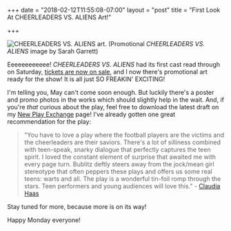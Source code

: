 +++
date = "2018-02-12T11:55:08-07:00"
layout = "post"
title = "First Look At CHEERLEADERS VS. ALIENS Art!"

+++

![CHEERLEADERS VS. ALIENS art.](/images/cheerleaders_vs_aliens_art.jpg) (Promotional *CHEERLEADERS VS. ALIENS* image by Sarah Garrett)

Eeeeeeeeeeee! *CHEERLEADERS VS. ALIENS* had its first cast read through on Saturday, [tickets are now on sale](https://www.egyptiantheatrecompany.org/index.php?option=com_holdmyticket&view=event&id=299374), and I now there's promotional art ready for the show! It is all just SO FREAKIN' EXCITING! 

I'm telling you, May can't come soon enough. But luckily there's a poster and promo photos in the works which should slightly help in the wait. And, if you're *that* curious about the play, feel free to download the latest draft on my [New Play Exchange](https://newplayexchange.org/plays/119869/cheerleaders-vs-aliens) page! I've already gotten one great recommendation for the play:

>"You have to love a play where the football players are the victims and the cheerleaders are their saviors. There's a lot of silliness combined with teen-speak, snarky dialogue that perfectly captures the teen spirit. I loved the constant element of surprise that awaited me with every page turn. Bublitz deftly steers away from the jock/mean girl stereotype that often peppers these plays and offers us some real teens: warts and all. The play is a wonderful tin-foil romp through the stars. Teen performers and young audiences will love this." - [Claudia Haas](https://newplayexchange.org/users/948/claudia-haas)

Stay tuned for more, because more is on its way!

Happy Monday everyone!